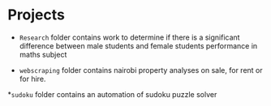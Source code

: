 # Projects

* `Research` folder contains work to determine if there is a significant difference between male students and female students performance in maths subject

* `webscraping` folder contains nairobi property analyses on sale, for rent or for hire.

*`sudoku` folder contains an automation of sudoku puzzle solver

